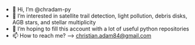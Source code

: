 - 👋 Hi, I’m @chradam-py
- 👀 I’m interested in satellite trail detection, light pollution, debris disks, AGB stars, and stellar multiplicity
- 🌱 I’m hoping to fill this account with a lot of useful python repositories
- 📫 How to reach me? --> christian.adam84@gmail.com

<!---
chradam-py/chradam-py is a ✨ special ✨ repository because its `README.md` (this file) appears on your GitHub profile.
You can click the Preview link to take a look at your changes.
--->

